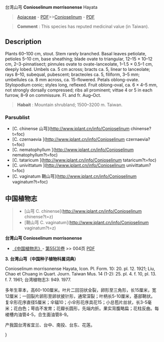 台湾山芎 **Conioselinum morrisonense** Hayata

> [Apiaceae](http://www.iplant.cn/info/Apiaceae?t=foc) - [PDF](http://www.iplant.cn/foc/pdf/Apiaceae.pdf)>>[Conioselinum](http://www.iplant.cn/info/Conioselinum?t=foc) - [PDF](http://www.iplant.cn/foc/pdf/Conioselinum.pdf)


> **Comment** : 
> This species has reputed medicinal value (in Taiwan).

## Description

Plants 60–100 cm, stout. Stem rarely branched. Basal leaves petiolate, petioles 5–10 cm, base sheathing; blade ovate to triangular, 12–15 × 10–12 cm, 2–3-pinnatisect; pinnules ovate to ovate-lanceolate, 1–1.5 × 0.5–1 cm, deeply lobed. Umbels ca. 5 cm across; bracts ca. 5, linear to lanceolate; rays 8–10, subequal, pubescent; bracteoles ca. 5, filiform, 3–5 mm; umbellules ca. 8 mm across, ca. 15-flowered. Petals oblong-ovate. Stylopodium conic; styles long, reflexed. Fruit oblong-oval, ca. 6 × 4–5 mm, not strongly dorsally compressed; ribs all prominent; vittae 4 or 5 in each furrow, 8–9 on commissure. Fl. and fr. Aug–Oct.


> **Habait** : 
> Mountain shrubland; 1500–3200 m. Taiwan.



### Parsublist

* [C.  chinense  山芎](http://www.iplant.cn/info/Conioselinum chinense?t=foc)
* [C.  czernaevia  ](http://www.iplant.cn/info/Conioselinum czernaevia?t=foc)
* [C.  nematophyllum  ](http://www.iplant.cn/info/Conioselinum nematophyllum?t=foc)
* [C.  tataricum  ](http://www.iplant.cn/info/Conioselinum tataricum?t=foc)
* [C.  univittatum  ](http://www.iplant.cn/info/Conioselinum univittatum?t=foc)
* [C.  vaginatum  鞘山芎](http://www.iplant.cn/info/Conioselinum vaginatum?t=foc)

## 中国植物志

> * [山芎  C.  chinense](http://www.iplant.cn/info/Conioselinum chinense?t=z)
> * [鞘山芎  C.  vaginatum](http://www.iplant.cn/info/Conioselinum vaginatum?t=z)


**台湾山芎 Conioselinum morrisonense**

* [《中国植物志》](http://www.iplant.cn/frps)- [第55(3)卷](http://www.iplant.cn/frps/vol/55(3)) >> 004页 [PDF](http://www.iplant.cn/frps/pdf/55(3)/004a.PDF)


**3. 台湾山芎（中国种子植物科属词典）**

Conioselinum morrisonense Hayata, Icon. Pl. Form. 10: 20. pl. 12. 1921; Liu, Chao et Chuang in Quart. Journ. Taiwan Mus. 14 (1-2): 25. pl. 4. f. 10, pl. 13. f. 7. 1961; 台湾植物志3: 949. 1977.

多年生草本，高60-100厘米。叶片二回羽状全裂，卵形至三角形，长15厘米，宽12厘米；一回裂片卵形至卵状披针形，通常深裂；叶柄长5-10厘米，基部鞘状。复伞形花序直径5厘米；伞辐10；小伞形花序具花15；小总苞片丝状，长3-5毫米；花白色；萼齿不发育；花瓣长圆形，先端内折。果实背腹略扁；花柱反曲。每棱槽内油管4-5，合生面油管8-9。

产我国台湾省宜兰、台中、南投、台东、花莲。



}